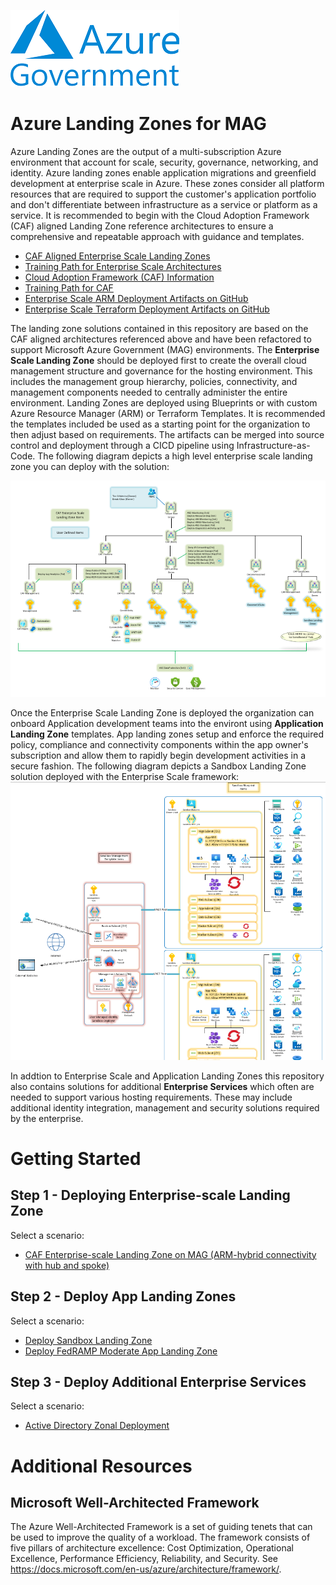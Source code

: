 ![](media/azure-gov.png)
# Azure Landing Zones for MAG 
Azure Landing Zones are the output of a multi-subscription Azure environment that account for scale, security, governance, networking, and identity. Azure landing zones enable application migrations and greenfield development at enterprise scale in Azure. These zones consider all platform resources that are required to support the customer's application portfolio and don't differentiate between infrastructure as a service or platform as a service.  It is recommended to begin with the Cloud Adoption Framework (CAF) aligned Landing Zone reference architectures to ensure a comprehensive and repeatable approach with guidance and templates.
* [CAF Aligned Enterprise Scale Landing Zones](https://docs.microsoft.com/en-us/azure/cloud-adoption-framework/ready/landing-zone/)
* [Training Path for Enterprise Scale Architectures](https://docs.microsoft.com/en-us/learn/paths/enterprise-scale-architecture/)
* [Cloud Adoption Framework (CAF) Information](https://docs.microsoft.com/en-us/azure/cloud-adoption-framework/)
* [Training Path for CAF](https://docs.microsoft.com/en-us/learn/modules/microsoft-cloud-adoption-framework-for-azure/) 
* [Enterprise Scale ARM Deployment Artifacts on GitHub](https://github.com/Azure/Enterprise-Scale)
* [Enterprise Scale Terraform Deployment Artifacts on GitHub](https://github.com/azure/caf-terraform-landingzones)

The landing zone solutions contained in this repository are based on the CAF aligned architectures referenced above and have been refactored to support Microsoft Azure Government (MAG) environments.  The **Enterprise Scale Landing Zone** should be deployed first to create the overall cloud management structure and governance for the hosting environment.  This includes the management group hierarchy, policies, connectivity, and management components needed to centrally administer the entire environment.  Landing Zones are deployed using Blueprints or with custom Azure Resource Manager (ARM) or Terraform Templates.  It is recommended the templates included  be used as a starting point for the organization to then adjust based on requirements.  The artifacts can be merged into source control and deployment through a CICD pipeline using Infrastructure-as-Code. The following diagram depicts a high level enterprise scale landing zone you can deploy with the solution:

![](media/entlz-small.png)

Once the Enterprise Scale Landing Zone is deployed the organization can onboard Application development teams into the environt using **Application Landing Zone** templates.  App landing zones setup and enforce the required policy, compliance and connectivity components within the app owner's subscription and allow them to rapidly begin development activities in a secure fashion.  The following diagram depicts a Sandbox Landing Zone solution deployed with the Enterprise Scale framework:
![](media/applz-sandbox.png)


In addtion to Enterprise Scale and Application Landing Zones this repository also contains solutions for additional **Enterprise Services** which often are needed to support various hosting requirements.  These may include additional identity integration, management and security solutions required by the enterprise. 




# Getting Started

## Step 1 - Deploying Enterprise-scale Landing Zone
Select a scenario:
* [CAF Enterprise-scale Landing Zone on MAG (ARM-hybrid connectivity with hub and spoke)](Templates/entscalelz/es-hubspoke-template)

## Step 2 - Deploy App Landing Zones
Select a scenario:
* [Deploy Sandbox Landing Zone](Templates/applz/sandbox)
* [Deploy FedRAMP Moderate App Landing Zone](Templates/applz/fedrampmod)

## Step 3 - Deploy Additional Enterprise Services
Select a scenario:
* [Active Directory Zonal Deployment](Templates/entsvcs/active-directory-new-domain-ha-2-dc-zones/)

# Additional Resources
## Microsoft Well-Architected Framework
The Azure Well-Architected Framework is a set of guiding tenets that can be used to improve the quality of a workload. The framework consists of five pillars of architecture excellence: Cost Optimization, Operational Excellence, Performance Efficiency, Reliability, and Security.  See https://docs.microsoft.com/en-us/azure/architecture/framework/.



 

